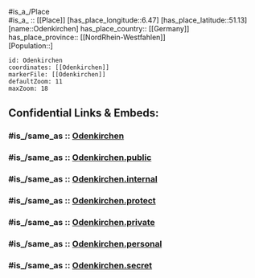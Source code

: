 ﻿---
confidential: public
isDeleted: false
location:
- 51.13
- 6.47
mapmarker: city
mapzoom:
- 7
- 12
SpocWebEntityId: 33059
tags:
- geo/City
type: City
---

#is_a_/Place  
#is_a_ :: [[Place]] 
[has_place_longitude::6.47] 
[has_place_latitude::51.13] 
[name::Odenkirchen] 
has_place_country:: [[Germany]]  
has_place_province:: [[NordRhein-Westfahlen]]  
[Population::] 



```leaflet
id: Odenkirchen
coordinates: [[Odenkirchen]] 
markerFile: [[Odenkirchen]] 
defaultZoom: 11 
maxZoom: 18
```


## Confidential Links & Embeds: 

### #is_/same_as :: [Odenkirchen](/_Standards/Earth/Continent/Europe/Europe~Central/Germany/Germany~West/Nordrhein-Westfalen/counties~NW/Mönchengladbach/Odenkirchen.md) 

### #is_/same_as :: [Odenkirchen.public](/_public/Earth/Continent/Europe/Europe~Central/Germany/Germany~West/Nordrhein-Westfalen/counties~NW/Mönchengladbach/Odenkirchen.public.md) 

### #is_/same_as :: [Odenkirchen.internal](/_internal/Earth/Continent/Europe/Europe~Central/Germany/Germany~West/Nordrhein-Westfalen/counties~NW/Mönchengladbach/Odenkirchen.internal.md) 

### #is_/same_as :: [Odenkirchen.protect](/_protect/Earth/Continent/Europe/Europe~Central/Germany/Germany~West/Nordrhein-Westfalen/counties~NW/Mönchengladbach/Odenkirchen.protect.md) 

### #is_/same_as :: [Odenkirchen.private](/_private/Earth/Continent/Europe/Europe~Central/Germany/Germany~West/Nordrhein-Westfalen/counties~NW/Mönchengladbach/Odenkirchen.private.md) 

### #is_/same_as :: [Odenkirchen.personal](/_personal/Earth/Continent/Europe/Europe~Central/Germany/Germany~West/Nordrhein-Westfalen/counties~NW/Mönchengladbach/Odenkirchen.personal.md) 

### #is_/same_as :: [Odenkirchen.secret](/_secret/Earth/Continent/Europe/Europe~Central/Germany/Germany~West/Nordrhein-Westfalen/counties~NW/Mönchengladbach/Odenkirchen.secret.md)

